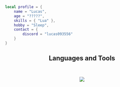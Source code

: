 ```lua
local profile = {
    name = "Lucas",
    age = "?????",
    skills = { "Lua" },
    hobby = "Sleep",
    contact = {
        discord = "lucas093556"
    }
}
```
<h2 align="center">Languages and Tools</h2>
<br/>
<p align="center">
  <a href="https://skillicons.dev">
    <img src="https://skillicons.dev/icons?i=lua,vscode,discord,windows" />
  </a>
</p>
